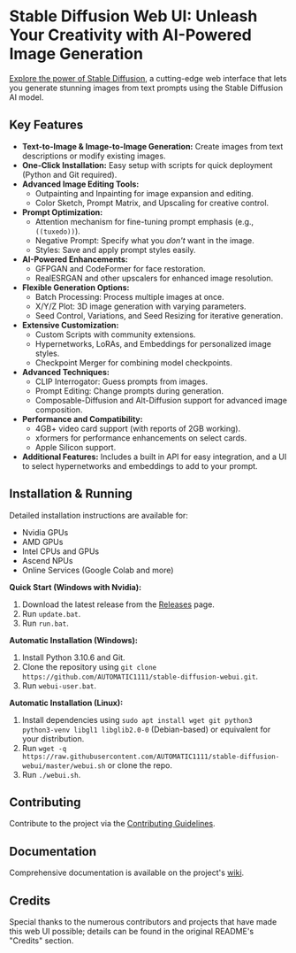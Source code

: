 # Stable Diffusion Web UI: Unleash Your Creativity with AI-Powered Image Generation

[Explore the power of Stable Diffusion](https://github.com/AUTOMATIC1111/stable-diffusion-webui), a cutting-edge web interface that lets you generate stunning images from text prompts using the Stable Diffusion AI model.

## Key Features

*   **Text-to-Image & Image-to-Image Generation:** Create images from text descriptions or modify existing images.
*   **One-Click Installation:**  Easy setup with scripts for quick deployment (Python and Git required).
*   **Advanced Image Editing Tools:**
    *   Outpainting and Inpainting for image expansion and editing.
    *   Color Sketch, Prompt Matrix, and Upscaling for creative control.
*   **Prompt Optimization:**
    *   Attention mechanism for fine-tuning prompt emphasis (e.g., `((tuxedo))`).
    *   Negative Prompt: Specify what you *don't* want in the image.
    *   Styles: Save and apply prompt styles easily.
*   **AI-Powered Enhancements:**
    *   GFPGAN and CodeFormer for face restoration.
    *   RealESRGAN and other upscalers for enhanced image resolution.
*   **Flexible Generation Options:**
    *   Batch Processing: Process multiple images at once.
    *   X/Y/Z Plot:  3D image generation with varying parameters.
    *   Seed Control, Variations, and Seed Resizing for iterative generation.
*   **Extensive Customization:**
    *   Custom Scripts with community extensions.
    *   Hypernetworks, LoRAs, and Embeddings for personalized image styles.
    *   Checkpoint Merger for combining model checkpoints.
*   **Advanced Techniques:**
    *   CLIP Interrogator:  Guess prompts from images.
    *   Prompt Editing:  Change prompts during generation.
    *   Composable-Diffusion and Alt-Diffusion support for advanced image composition.
*   **Performance and Compatibility:**
    *   4GB+ video card support (with reports of 2GB working).
    *   xformers for performance enhancements on select cards.
    *   Apple Silicon support.
*   **Additional Features:** Includes a built in API for easy integration, and a UI to select hypernetworks and embeddings to add to your prompt.

## Installation & Running

Detailed installation instructions are available for:

*   Nvidia GPUs
*   AMD GPUs
*   Intel CPUs and GPUs
*   Ascend NPUs
*   Online Services (Google Colab and more)

**Quick Start (Windows with Nvidia):**

1.  Download the latest release from the [Releases](https://github.com/AUTOMATIC1111/stable-diffusion-webui/releases) page.
2.  Run `update.bat`.
3.  Run `run.bat`.

**Automatic Installation (Windows):**

1.  Install Python 3.10.6 and Git.
2.  Clone the repository using `git clone https://github.com/AUTOMATIC1111/stable-diffusion-webui.git`.
3.  Run `webui-user.bat`.

**Automatic Installation (Linux):**

1.  Install dependencies using `sudo apt install wget git python3 python3-venv libgl1 libglib2.0-0` (Debian-based) or equivalent for your distribution.
2.  Run `wget -q https://raw.githubusercontent.com/AUTOMATIC1111/stable-diffusion-webui/master/webui.sh` or clone the repo.
3.  Run `./webui.sh`.

## Contributing

Contribute to the project via the [Contributing Guidelines](https://github.com/AUTOMATIC1111/stable-diffusion-webui/wiki/Contributing).

## Documentation

Comprehensive documentation is available on the project's [wiki](https://github.com/AUTOMATIC1111/stable-diffusion-webui/wiki).

## Credits

Special thanks to the numerous contributors and projects that have made this web UI possible; details can be found in the original README's "Credits" section.